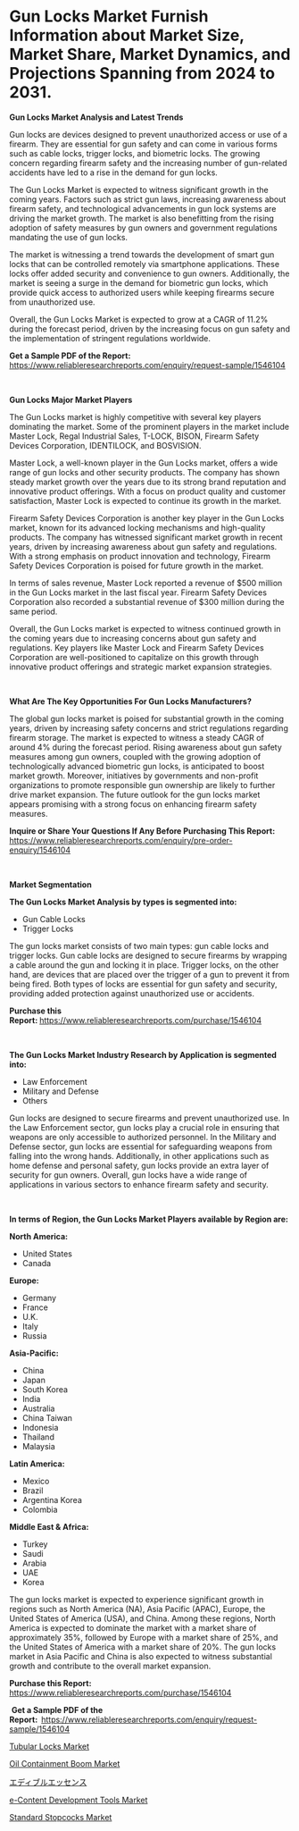 <p><h1>Gun Locks Market Furnish Information about Market Size, Market Share, Market Dynamics, and Projections Spanning from 2024 to 2031.</h1></p><p><strong>Gun Locks Market Analysis and Latest Trends</strong></p>
<p><p>Gun locks are devices designed to prevent unauthorized access or use of a firearm. They are essential for gun safety and can come in various forms such as cable locks, trigger locks, and biometric locks. The growing concern regarding firearm safety and the increasing number of gun-related accidents have led to a rise in the demand for gun locks.</p><p>The Gun Locks Market is expected to witness significant growth in the coming years. Factors such as strict gun laws, increasing awareness about firearm safety, and technological advancements in gun lock systems are driving the market growth. The market is also benefitting from the rising adoption of safety measures by gun owners and government regulations mandating the use of gun locks.</p><p>The market is witnessing a trend towards the development of smart gun locks that can be controlled remotely via smartphone applications. These locks offer added security and convenience to gun owners. Additionally, the market is seeing a surge in the demand for biometric gun locks, which provide quick access to authorized users while keeping firearms secure from unauthorized use.</p><p>Overall, the Gun Locks Market is expected to grow at a CAGR of 11.2% during the forecast period, driven by the increasing focus on gun safety and the implementation of stringent regulations worldwide.</p></p>
<p><strong>Get a Sample PDF of the Report:&nbsp;</strong> <a href="https://www.reliableresearchreports.com/enquiry/request-sample/1546104">https://www.reliableresearchreports.com/enquiry/request-sample/1546104</a></p>
<p>&nbsp;</p>
<p><strong>Gun Locks Major Market Players</strong></p>
<p><p>The Gun Locks market is highly competitive with several key players dominating the market. Some of the prominent players in the market include Master Lock, Regal Industrial Sales, T-LOCK, BISON, Firearm Safety Devices Corporation, IDENTILOCK, and BOSVISION.</p><p>Master Lock, a well-known player in the Gun Locks market, offers a wide range of gun locks and other security products. The company has shown steady market growth over the years due to its strong brand reputation and innovative product offerings. With a focus on product quality and customer satisfaction, Master Lock is expected to continue its growth in the market.</p><p>Firearm Safety Devices Corporation is another key player in the Gun Locks market, known for its advanced locking mechanisms and high-quality products. The company has witnessed significant market growth in recent years, driven by increasing awareness about gun safety and regulations. With a strong emphasis on product innovation and technology, Firearm Safety Devices Corporation is poised for future growth in the market.</p><p>In terms of sales revenue, Master Lock reported a revenue of $500 million in the Gun Locks market in the last fiscal year. Firearm Safety Devices Corporation also recorded a substantial revenue of $300 million during the same period.</p><p>Overall, the Gun Locks market is expected to witness continued growth in the coming years due to increasing concerns about gun safety and regulations. Key players like Master Lock and Firearm Safety Devices Corporation are well-positioned to capitalize on this growth through innovative product offerings and strategic market expansion strategies.</p></p>
<p>&nbsp;</p>
<p><strong>What Are The Key Opportunities For Gun Locks Manufacturers?</strong></p>
<p><p>The global gun locks market is poised for substantial growth in the coming years, driven by increasing safety concerns and strict regulations regarding firearm storage. The market is expected to witness a steady CAGR of around 4% during the forecast period. Rising awareness about gun safety measures among gun owners, coupled with the growing adoption of technologically advanced biometric gun locks, is anticipated to boost market growth. Moreover, initiatives by governments and non-profit organizations to promote responsible gun ownership are likely to further drive market expansion. The future outlook for the gun locks market appears promising with a strong focus on enhancing firearm safety measures.</p></p>
<p><strong>Inquire or Share Your Questions If Any Before Purchasing This Report:</strong> <a href="https://www.reliableresearchreports.com/enquiry/pre-order-enquiry/1546104">https://www.reliableresearchreports.com/enquiry/pre-order-enquiry/1546104</a></p>
<p>&nbsp;</p>
<p><strong>Market Segmentation</strong></p>
<p><strong>The Gun Locks Market Analysis by types is segmented into:</strong></p>
<p><ul><li>Gun Cable Locks</li><li>Trigger Locks</li></ul></p>
<p><p>The gun locks market consists of two main types: gun cable locks and trigger locks. Gun cable locks are designed to secure firearms by wrapping a cable around the gun and locking it in place. Trigger locks, on the other hand, are devices that are placed over the trigger of a gun to prevent it from being fired. Both types of locks are essential for gun safety and security, providing added protection against unauthorized use or accidents.</p></p>
<p><strong>Purchase this Report:&nbsp;</strong><a href="https://www.reliableresearchreports.com/purchase/1546104">https://www.reliableresearchreports.com/purchase/1546104</a></p>
<p>&nbsp;</p>
<p><strong>The Gun Locks Market Industry Research by Application is segmented into:</strong></p>
<p><ul><li>Law Enforcement</li><li>Military and Defense</li><li>Others</li></ul></p>
<p><p>Gun locks are designed to secure firearms and prevent unauthorized use. In the Law Enforcement sector, gun locks play a crucial role in ensuring that weapons are only accessible to authorized personnel. In the Military and Defense sector, gun locks are essential for safeguarding weapons from falling into the wrong hands. Additionally, in other applications such as home defense and personal safety, gun locks provide an extra layer of security for gun owners. Overall, gun locks have a wide range of applications in various sectors to enhance firearm safety and security.</p></p>
<p>&nbsp;</p>
<p><strong>In terms of Region, the Gun Locks Market Players available by Region are:</strong></p>
<p>
    <p> <strong> North America: </strong>
        <ul>
            <li>United States</li>
            <li>Canada</li>
        </ul>
        </p> 
    <p> <strong> Europe: </strong>
        <ul>
            <li>Germany</li>
            <li>France</li>
            <li>U.K.</li>
            <li>Italy</li>
            <li>Russia</li>
        </ul>
        </p> 
    <p> <strong> Asia-Pacific: </strong>
        <ul>
            <li>China</li>
            <li>Japan</li>
            <li>South Korea</li>
            <li>India</li>
            <li>Australia</li>
            <li>China Taiwan</li>
            <li>Indonesia</li>
            <li>Thailand</li>
            <li>Malaysia</li>
        </ul>
        </p> 
    <p> <strong> Latin America: </strong>
        <ul>
            <li>Mexico</li>
            <li>Brazil</li>
            <li>Argentina Korea</li>
            <li>Colombia</li>
        </ul>
        </p> 
    <p> <strong> Middle East & Africa: </strong>
        <ul>
            <li>Turkey</li>
            <li>Saudi</li>
            <li>Arabia</li>
            <li>UAE</li>
            <li>Korea</li>
        </ul>
    </p>
    </p>
<p><p>The gun locks market is expected to experience significant growth in regions such as North America (NA), Asia Pacific (APAC), Europe, the United States of America (USA), and China. Among these regions, North America is expected to dominate the market with a market share of approximately 35%, followed by Europe with a market share of 25%, and the United States of America with a market share of 20%. The gun locks market in Asia Pacific and China is also expected to witness substantial growth and contribute to the overall market expansion.</p></p>
<p><strong>Purchase this Report: </strong><a href="https://www.reliableresearchreports.com/purchase/1546104">https://www.reliableresearchreports.com/purchase/1546104</a></p>
<p>&nbsp;<strong>Get a Sample PDF of the Report:&nbsp;&nbsp;</strong><a href="https://www.reliableresearchreports.com/enquiry/request-sample/1546104">https://www.reliableresearchreports.com/enquiry/request-sample/1546104</a></p>
<p><strong></strong></p>
<p><p><a href="https://github.com/brenzgnarento/Market-Research-Report-List-1/blob/main/tubular-locks-market.md">Tubular Locks Market</a></p><p><a href="https://github.com/jerrycopelandthomaswsqd8q/Market-Research-Report-List-1/blob/main/oil-containment-boom-market.md">Oil Containment Boom Market</a></p><p><a href="https://github.com/jkjreqjscoxx7/Market-Research-Report-List-1/blob/main/35041693586.md">エディブルエッセンス</a></p><p><a href="https://issuu.com/reportprime-2/docs/e-content-development-tools-market-size-2030.pptx">e-Content Development Tools Market</a></p><p><a href="https://issuu.com/reportprime-2/docs/standard-stopcocks-market-size-2030.pptx">Standard Stopcocks Market</a></p></p>